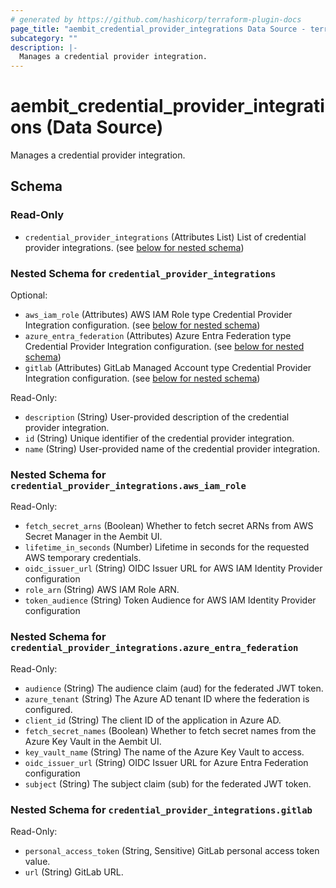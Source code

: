 ```yaml
---
# generated by https://github.com/hashicorp/terraform-plugin-docs
page_title: "aembit_credential_provider_integrations Data Source - terraform-provider-aembit"
subcategory: ""
description: |-
  Manages a credential provider integration.
---
```


# aembit_credential_provider_integrations (Data Source)

Manages a credential provider integration.



<!-- schema generated by tfplugindocs -->
## Schema

### Read-Only

- `credential_provider_integrations` (Attributes List) List of credential provider integrations. (see [below for nested schema](#nestedatt--credential_provider_integrations))

<a id="nestedatt--credential_provider_integrations"></a>
### Nested Schema for `credential_provider_integrations`

Optional:

- `aws_iam_role` (Attributes) AWS IAM Role type Credential Provider Integration configuration. (see [below for nested schema](#nestedatt--credential_provider_integrations--aws_iam_role))
- `azure_entra_federation` (Attributes) Azure Entra Federation type Credential Provider Integration configuration. (see [below for nested schema](#nestedatt--credential_provider_integrations--azure_entra_federation))
- `gitlab` (Attributes) GitLab Managed Account type Credential Provider Integration configuration. (see [below for nested schema](#nestedatt--credential_provider_integrations--gitlab))

Read-Only:

- `description` (String) User-provided description of the credential provider integration.
- `id` (String) Unique identifier of the credential provider integration.
- `name` (String) User-provided name of the credential provider integration.

<a id="nestedatt--credential_provider_integrations--aws_iam_role"></a>
### Nested Schema for `credential_provider_integrations.aws_iam_role`

Read-Only:

- `fetch_secret_arns` (Boolean) Whether to fetch secret ARNs from AWS Secret Manager in the Aembit UI.
- `lifetime_in_seconds` (Number) Lifetime in seconds for the requested AWS temporary credentials.
- `oidc_issuer_url` (String) OIDC Issuer URL for AWS IAM Identity Provider configuration
- `role_arn` (String) AWS IAM Role ARN.
- `token_audience` (String) Token Audience for AWS IAM Identity Provider configuration


<a id="nestedatt--credential_provider_integrations--azure_entra_federation"></a>
### Nested Schema for `credential_provider_integrations.azure_entra_federation`

Read-Only:

- `audience` (String) The audience claim (aud) for the federated JWT token.
- `azure_tenant` (String) The Azure AD tenant ID where the federation is configured.
- `client_id` (String) The client ID of the application in Azure AD.
- `fetch_secret_names` (Boolean) Whether to fetch secret names from the Azure Key Vault in the Aembit UI.
- `key_vault_name` (String) The name of the Azure Key Vault to access.
- `oidc_issuer_url` (String) OIDC Issuer URL for Azure Entra Federation configuration
- `subject` (String) The subject claim (sub) for the federated JWT token.


<a id="nestedatt--credential_provider_integrations--gitlab"></a>
### Nested Schema for `credential_provider_integrations.gitlab`

Read-Only:

- `personal_access_token` (String, Sensitive) GitLab personal access token value.
- `url` (String) GitLab URL.
